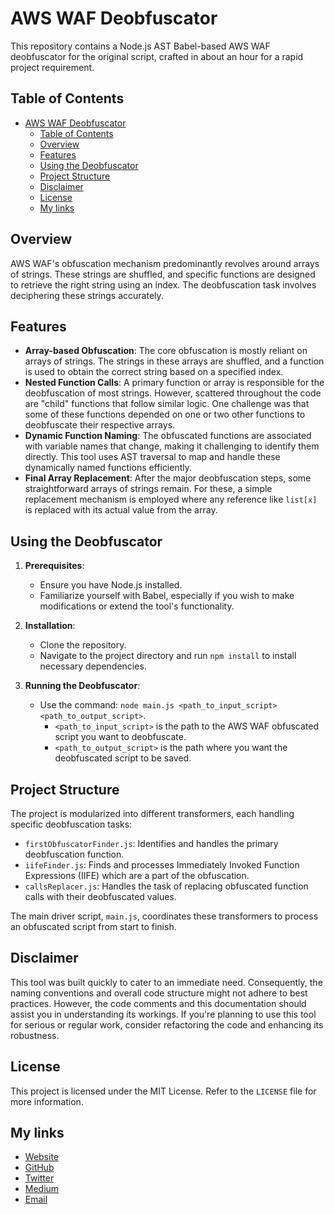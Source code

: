 # AWS WAF Deobfuscator

This repository contains a Node.js AST Babel-based AWS WAF deobfuscator for the original script, crafted in about an hour for a rapid project requirement.

## Table of Contents
- [AWS WAF Deobfuscator](#aws-waf-deobfuscator)
  - [Table of Contents](#table-of-contents)
  - [Overview](#overview)
  - [Features](#features)
  - [Using the Deobfuscator](#using-the-deobfuscator)
  - [Project Structure](#project-structure)
  - [Disclaimer](#disclaimer)
  - [License](#license)
  - [My links](#my-links)

## Overview

AWS WAF's obfuscation mechanism predominantly revolves around arrays of strings. These strings are shuffled, and specific functions are designed to retrieve the right string using an index. The deobfuscation task involves deciphering these strings accurately.

## Features

- **Array-based Obfuscation**: The core obfuscation is mostly reliant on arrays of strings. The strings in these arrays are shuffled, and a function is used to obtain the correct string based on a specified index.
- **Nested Function Calls**: A primary function or array is responsible for the deobfuscation of most strings. However, scattered throughout the code are "child" functions that follow similar logic. One challenge was that some of these functions depended on one or two other functions to deobfuscate their respective arrays.
- **Dynamic Function Naming**: The obfuscated functions are associated with variable names that change, making it challenging to identify them directly. This tool uses AST traversal to map and handle these dynamically named functions efficiently.
- **Final Array Replacement**: After the major deobfuscation steps, some straightforward arrays of strings remain. For these, a simple replacement mechanism is employed where any reference like `list[x]` is replaced with its actual value from the array.

## Using the Deobfuscator

1. **Prerequisites**:
   - Ensure you have Node.js installed.
   - Familiarize yourself with Babel, especially if you wish to make modifications or extend the tool's functionality.

2. **Installation**:
   - Clone the repository.
   - Navigate to the project directory and run `npm install` to install necessary dependencies.

3. **Running the Deobfuscator**:
   - Use the command: `node main.js <path_to_input_script> <path_to_output_script>`.
     - `<path_to_input_script>` is the path to the AWS WAF obfuscated script you want to deobfuscate.
     - `<path_to_output_script>` is the path where you want the deobfuscated script to be saved.

## Project Structure

The project is modularized into different transformers, each handling specific deobfuscation tasks:

- `firstObfuscatorFinder.js`: Identifies and handles the primary deobfuscation function.
- `iifeFinder.js`: Finds and processes Immediately Invoked Function Expressions (IIFE) which are a part of the obfuscation.
- `callsReplacer.js`: Handles the task of replacing obfuscated function calls with their deobfuscated values.

The main driver script, `main.js`, coordinates these transformers to process an obfuscated script from start to finish.

## Disclaimer

This tool was built quickly to cater to an immediate need. Consequently, the naming conventions and overall code structure might not adhere to best practices. However, the code comments and this documentation should assist you in understanding its workings. If you're planning to use this tool for serious or regular work, consider refactoring the code and enhancing its robustness.

## License

This project is licensed under the MIT License. Refer to the `LICENSE` file for more information.

## My links

- [Website](https://glizzykingdreko.github.io/)
- [GitHub](https://github.com/glizzykingdreko)
- [Twitter](https://mobile.twitter.com/glizzykingdreko)
- [Medium](https://medium.com/@glizzykingdreko)
- [Email](mailto:glizzykingdreko@protonmail.com)
